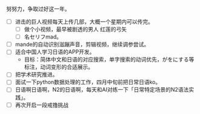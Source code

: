 努努力，争取过好这一年。
+ [ ] 进击的巨人视频每天上传几部，大概一个星期内可以传完。
  + [ ] 做个小视频，最早被剧透的男人 红莲的弓矢
  + [ ] 名セリフmad。
+ [ ] mande的自动识别滋蹦声音，剪辑视频，继续调参尝试。
+ [ ] 适合中国人学习日语的APP开发。
  + 目标：简体中文和日语的对应搜索，单字搜索的动词优先，がをにする等标注，动词变形的合适展示。
+ [ ] 把学术研究推进。
+ [ ] 面试一下python数据处理的工作，四月中旬前把日常日语ko。
+ [ ] 日语啊日语啊，N2的日语啊，每天和AI对练一下「日常特定场景的N2语法实践」。
+ [ ] 再次开启一段戒撸挑战